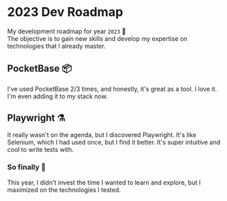 # 2023 Dev Roadmap

My development roadmap for year `2023` 🚀  
The objective is to gain new skills and develop my expertise on technologies that I already master.

## PocketBase 📦

I've used PocketBase 2/3 times, and honestly, it's great as a tool. I love it. I'm even adding it to my stack now.

## Playwright ⚗️

It really wasn't on the agenda, but I discovered Playwright. It's like Selenium, which I had used once, but I find it better. It's super intuitive and cool to write tests with.

### So finally 🤔

This year, I didn't invest the time I wanted to learn and explore, but I maximized on the technologies I tested.
